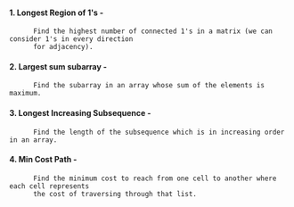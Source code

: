 #### 1. Longest Region of 1's -
          Find the highest number of connected 1's in a matrix (we can consider 1's in every direction 
          for adjacency).
          
#### 2. Largest sum subarray -
          Find the subarray in an array whose sum of the elements is maximum. 
          
#### 3. Longest Increasing Subsequence -
          Find the length of the subsequence which is in increasing order in an array.
          
#### 4. Min Cost Path -
          Find the minimum cost to reach from one cell to another where each cell represents 
          the cost of traversing through that list.
          
